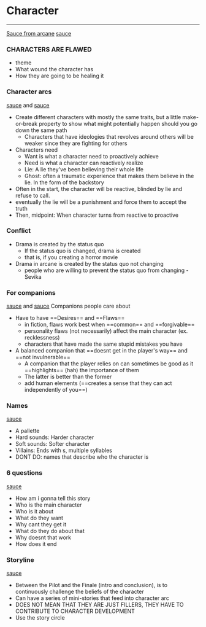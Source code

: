 # Character
---
[Sauce from arcane](https://www.youtube.com/watch?v=n74GORE8Ku8&ab_channel=schnee)
[sauce](https://www.youtube.com/watch?v=RrQDfZUJhXk&list=TLPQMjYwMzIwMjLetIesSPlZiA&index=6&ab_channel=FilmCourage)

### CHARACTERS ARE FLAWED
- theme
- What wound the character has
- How they are going to be healing it

### Character arcs
[sauce](https://www.youtube.com/watch?v=DukMwCPhd3Y&list=PLWsRpww9tleHetR_kI-tMku4z9jZ40BzN&index=8&t=4s&ab_channel=ThinkStory) and [sauce](https://www.youtube.com/watch?v=Zci-54NbeMo&ab_channel=ThinkStory)
- Create different characters with mostly the same traits, but a little make-or-break property to show what might potentially happen should you go down the same path
	- Characters that have ideologies that revolves around others will be weaker since they are fighting for others
- Characters need
	- Want is what a character need to proactively achieve
	- Need is what a character can reactively realize
	- Lie: A lie they've been believing their whole life
	- Ghost: often a traumatic experience that makes them believe in the lie. In the form of the backstory
- Often in the start, the character will be reactive, blinded by lie and refuse to call.
- eventually the lie will be a punishment and force them to accept the truth
- Then, midpoint: When character turns from reactive to proactive

### Conflict
- Drama is created by the status quo
	- If the status quo is changed, drama is created
	- that is, if you creating a horror movie
- Drama in arcane is created by the status quo not changing
	- people who are willing to prevent the status quo from changing - Sevika

### For companions
[sauce](https://www.youtube.com/watch?v=0iPyq6a3jsY&ab_channel=Razbuten) and [sauce](https://www.youtube.com/watch?v=tIze-mre0ss&t=298s&ab_channel=DesignDoc)
Companions people care about
- Have to have ==Desires== and ==Flaws==
	- in fiction, flaws work best when ==common== and ==forgivable==
	- personality flaws (not necessarily) affect the main character (ex. recklessness)
	- characters that have made the same stupid mistakes you have
- A balanced companion that ==doesnt get in the player's way== and ==not invulnerable==
	- A companion that the player relies on can sometimes be good as it ==highlights== (hah) the importance of them
	- The latter is better than the former
	- add human elements (==creates a sense that they can act independently of you==)

### Names
[sauce](https://www.youtube.com/watch?v=iPyueEUn3XE&list=TLPQMjYwMzIwMjLetIesSPlZiA&index=6&ab_channel=FilmCourage)
- A pallette
- Hard sounds: Harder character
- Soft sounds: Softer character
- Villains: Ends with s, multiple syllables
- DONT DO: names that describe who the character is

### 6 questions
[sauce](https://www.youtube.com/watch?v=uL0atQFZzL8&list=TLPQMjYwMzIwMjLetIesSPlZiA&index=9&ab_channel=FilmCourage)
- How am i gonna tell this story
- Who is the main character
- Who is it about
- What do they want
- Why cant they get it
- What do they do about that
- Why doesnt that work
- How does it end

### Storyline
[sauce](https://www.youtube.com/watch?v=HIiB50hZ0TA&ab_channel=TylerMowery)
- Between the Pilot and the Finale (intro and conclusion), is to continuously challenge the beliefs of the character
- Can have a series of mini-stories that feed into character arc
- DOES NOT MEAN THAT THEY ARE JUST FILLERS, THEY HAVE TO CONTRIBUTE TO CHARACTER DEVELOPMENT
- Use the story circle